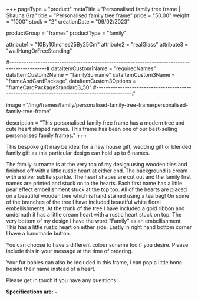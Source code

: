 +++
pageType = "product"
metaTitle ="Personalised family tree frame | Shauna Gra"
title = "Personalised family tree frame"
price = "50.00"
weight = "1000"
stock = "2"
creationDate = "09/02/2023"

productGroup = "frames"
productType = "family"
 
attribute1 = "10By10Inches25By25Cm" 
attribute2 = "realGlass"
attribute3 = "wallHungOrFreeStanding"
 
#---------------------------------------------------------------------------------------------#
dataItemCustom1Name = "requiredNames"
dataItemCustom2Name = "familySurname"
dataItemCustom3Name = "frameAndCardPackage"
dataItemCustom3Options = "frameCardPackageStandard3_50"
#---------------------------------------------------------------------------------------------#
 
image ="/img/frames/family/personalised-family-tree-frame/personalised-family-tree-frame"

description = "This personalised family free frame has a modern tree and cute heart shaped names. This frame has been one of our best-selling personalised family frames."
+++

This bespoke gift may be ideal for a new house gift, wedding gift or blended family gift as this particular design can hold up to 6 names.

The family surname is at the very top of my design using wooden tiles and finished off with a little rustic heart at either end. The background is cream with a silver sublte sparkle. The heart shapes are cut out and the family first names are printed and stuck on to the hearts. Each first name has a little pear effect embellishment stuck at the top too. All of the hearts are placed on a beautiful wooden tree which is hand stained using a tea bag! On some of the branches of the tree I have included beautiful white floral embellishments. At the trunk of the tree I have included a gold ribbon and undernath it has a little cream heart with a rustic heart stuck on top. The very bottom of my design I have the word “Family” as an embellishment. This has a little rustic heart on either side. Lastly in right hand bottom corner I have a handmade button.

You can choose to have a different colour scheme too if you desire. Please include this in your message at the time of ordering.

Your fur babies can also be included in this frame, I can pop a little bone beside their name instead of a heart.

Please get in touch if you have any questions!

**Specifications are: -**
